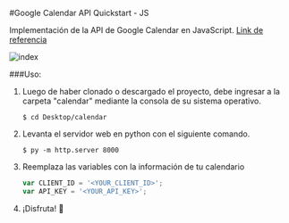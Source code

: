 #Google Calendar API Quickstart - JS

Implementación de la API de Google Calendar en JavaScript.  [Link de referencia](https://developers.google.com/calendar/quickstart/js "Link de referencia")

![index](https://imgur.com/FaE4mUM)

###Uso:

1.  Luego de haber clonado o descargado el proyecto, debe ingresar a la carpeta "calendar" mediante la consola de su sistema operativo.

	`$ cd Desktop/calendar`

2. Levanta el servidor web en python con el siguiente comando.

	`$ py -m http.server 8000`

3. Reemplaza las variables con la información de tu calendario
	```javascript
	var CLIENT_ID = '<YOUR_CLIENT_ID>';
	var API_KEY = '<YOUR_API_KEY>';
	```

4. ¡Disfruta! :metal: 